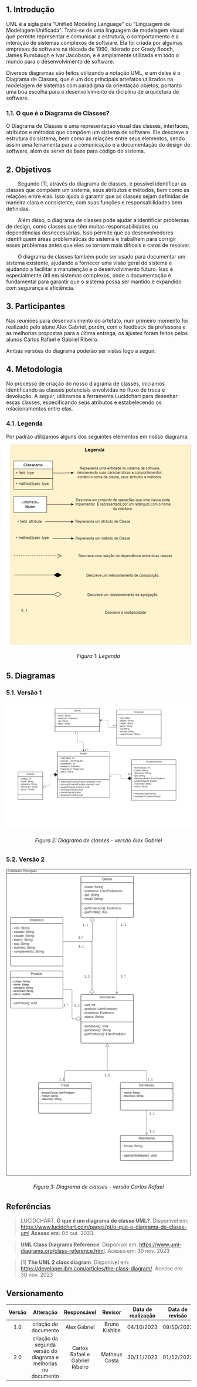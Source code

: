 ## 1. Introdução

UML é a sigla para "Unified Modeling Language" ou "Linguagem de Modelagem Unificada". Trata-se de uma linguagem de modelagem visual que permite representar e comunicar a estrutura, o comportamento e a interação de sistemas complexos de software. Ela foi criada por algumas empresas de software na década de 1990, liderado por Grady Booch, James Rumbaugh e Ivar Jacobson, e é amplamente utilizada em todo o mundo para o desenvolvimento de software.

Diversos diagramas são feitos utilizando a notação UML, e um deles é o Diagrama de Classes, que é um dos principais artefatos utilizados na modelagem de sistemas com paradigma da orientação objetos, portanto uma boa escolha para o desenvolvimento da diciplina de arquitetura de software.

### 1.1. O que é o Diagrama de Classes?

O Diagrama de Classes é uma representação visual das classes, interfaces, atributos e métodos que compõem um sistema de software. Ele descreve a estrutura do sistema, bem como as relações entre seus elementos, sendo assim uma ferramenta para a comunicação e a documentação do design de software, além de servir de base para código do sistema.

## 2. Objetivos

&emsp;&emsp; Segundo [1], através do diagrama de classes, é possível identificar as classes que compõem um sistema, seus atributos e métodos, bem como as relações entre elas. Isso ajuda a garantir que as classes sejam definidas de maneira clara e consistente, com suas funções e responsabilidades bem definidas.

&emsp;&emsp; Além disso, o diagrama de classes pode ajudar a identificar problemas de design, como classes que têm muitas responsabilidades ou dependências desnecessárias. Isso permite que os desenvolvedores identifiquem áreas problemáticas do sistema e trabalhem para corrigir esses problemas antes que eles se tornem mais difíceis e caros de resolver.

&emsp;&emsp; O diagrama de classes também pode ser usado para documentar um sistema existente, ajudando a fornecer uma visão geral do sistema e ajudando a facilitar a manutenção e o desenvolvimento futuro. Isso é especialmente útil em sistemas complexos, onde a documentação é fundamental para garantir que o sistema possa ser mantido e expandido com segurança e eficiência.

## 3. Participantes

Nas reuniões para desenvolvimento do artefato, num primeiro momento foi realizado pelo aluno Alex Gabriel, porém, com o feedback da professora e as melhorias propostas para a última entrega, os ajustes foram feitos pelos alunos Carlos Rafael e Gabriel Ribeiro.

Ambas versões do diagrama poderão ser vistas logo a seguir.


## 4. Metodologia

No processo de criação do nosso diagrama de classes, iniciamos identificando as classes potenciais envolvidas no fluxo de troca e devolução. A seguir, utilizamos a ferramenta Lucidchart para desenhar essas classes, especificando seus atributos e estabelecendo os relacionamentos entre elas. 

### 4.1. Legenda
Por padrão utilizamos alguns dos seguintes elementos em nosso diagrama:

![legenda do diagrama](../Assets/legenda_diagrama_de_classes.png)
<h6 align = "center">Figura 1: Legenda</h6>


## 5. Diagramas
### 5.1. Versão 1

![Diagrama de Classes1](../Assets/modelagem/diagramaClasse/class_diagram_v1.png)

<h6 align = "center">Figura 2: Diagrama de classes - versão Alex Gabriel</h6>

### 5.2. Versão 2

![Diagrama de Classes2](../Assets/modelagem/diagramaClasse/class_diagram_v2.png)

<h6 align = "center">Figura 3: Diagrama de classes - versão Carlos Rafael</h6>

## Referências

> LUCIDCHART. **O que é um diagrama de classe UML?**. Disponível em: https://www.lucidchart.com/pages/pt/o-que-e-diagrama-de-classe-uml **Acesso em:** 04 out. 2023.

> **UML Class Diagrams Reference**. Disponível em: https://www.uml-diagrams.org/class-reference.html. Acesso em: 30 nov. 2023

> [1] **The UML 2 class diagram**. Disponível em: https://developer.ibm.com/articles/the-class-diagram/. Acesso em: 30 nov. 2023

## Versionamento

| Versão |               Alteração               |  Responsável  |    Revisor    | Data de realização | Data de revisão |
| :----: | :-----------------------------------: | :-----------: | :-----------: | :----------------: | :-------------: |
|  1.0   |         criação do documento          | Alex Gabriel  | Bruno Kishibe |     04/10/2023     |   09/10/2023    |
|  2.0   | criação da segunda versão do diagrama e melhorias no documento | Carlos Rafael e Gabriel Ribeiro |  Matheus Costa  |     30/11/2023     |   01/12/2023     |
